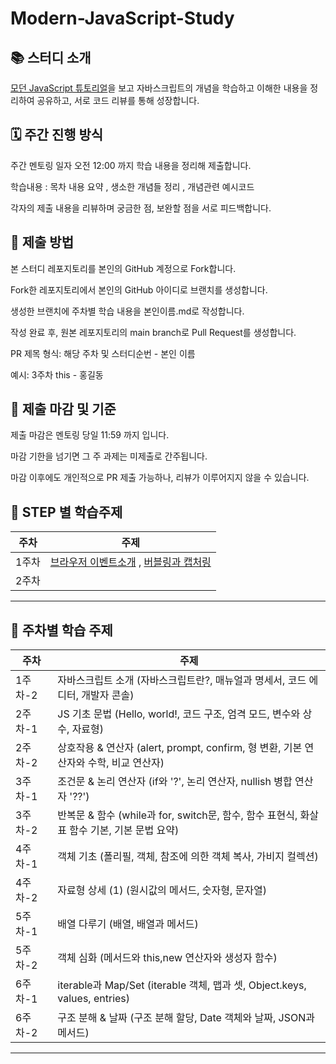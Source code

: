 # Modern-JavaScript-Study

## 📚 스터디 소개

[모던 JavaScript 튜토리얼](https://ko.javascript.info/)을 보고 자바스크립트의 개념을 학습하고 이해한 내용을 정리하여 공유하고, 서로 코드 리뷰를 통해 성장합니다.

## 🗓️ 주간 진행 방식

주간 멘토링 일자 오전 12:00 까지  학습 내용을 정리해 제출합니다.

학습내용 : 목차 내용 요약 , 생소한 개념들 정리  , 개념관련 예시코드 

각자의 제출 내용을 리뷰하며 궁금한 점, 보완할 점을 서로 피드백합니다.

## 📝 제출 방법

본 스터디 레포지토리를 본인의 GitHub 계정으로 Fork합니다.

Fork한 레포지토리에서 본인의 GitHub 아이디로 브랜치를 생성합니다.

생성한 브랜치에 주차별 학습 내용을 본인이름.md로 작성합니다.

작성 완료 후, 원본 레포지토리의 main branch로 Pull Request를 생성합니다.

PR 제목 형식: 해당 주차 및 스터디순번  - 본인 이름

예시: 3주차 this - 홍길동

## 🚨 제출 마감 및 기준

제출 마감은 멘토링 당일 11:59 까지 입니다.

마감 기한을 넘기면 그 주 과제는 미제출로 간주됩니다.

마감 이후에도 개인적으로 PR 제출 가능하나, 리뷰가 이루어지지 않을 수 있습니다.


## 🌹 STEP 별 학습주제 

| 주차  | 주제                                                                                                                               |
|-----|----------------------------------------------------------------------------------------------------------------------------------|
| 1주차 | [브라우저 이벤트소개](https://ko.javascript.info/introduction-browser-events) , [버블링과 캡처링](https://ko.javascript.info/bubbling-and-capturing) |
| 2주차 |                                                                                                                                  |
---



## 📖 주차별 학습 주제

| 주차    | 주제                                                                  |
| ----- |---------------------------------------------------------------------|
| 1주차-2 | 자바스크립트 소개 (자바스크립트란?, 매뉴얼과 명세서, 코드 에디터, 개발자 콘솔)                      |
| 2주차-1 | JS 기초 문법 (Hello, world!, 코드 구조, 엄격 모드, 변수와 상수, 자료형)                 |
| 2주차-2 | 상호작용 & 연산자 (alert, prompt, confirm, 형 변환, 기본 연산자와 수학, 비교 연산자)       |
| 3주차-1 | 조건문 & 논리 연산자 (if와 '?', 논리 연산자, nullish 병합 연산자 '??')                 |
| 3주차-2 | 반복문 & 함수 (while과 for, switch문, 함수, 함수 표현식, 화살표 함수 기본, 기본 문법 요약)     |
| 4주차-1 | 객체 기초 (폴리필, 객체, 참조에 의한 객체 복사, 가비지 컬렉션)                              |
| 4주차-2 | 자료형 상세 (1) (원시값의 메서드, 숫자형, 문자열)                                     |
| 5주차-1 | 배열 다루기 (배열, 배열과 메서드)                                                |
| 5주차-2 | 객체 심화 (메서드와 this,new 연산자와 생성자 함수)                                              |
| 6주차-1 | iterable과 Map/Set (iterable 객체, 맵과 셋, Object.keys, values, entries) |
| 6주차-2 | 구조 분해 & 날짜 (구조 분해 할당, Date 객체와 날짜, JSON과 메서드)                       |
---


 
